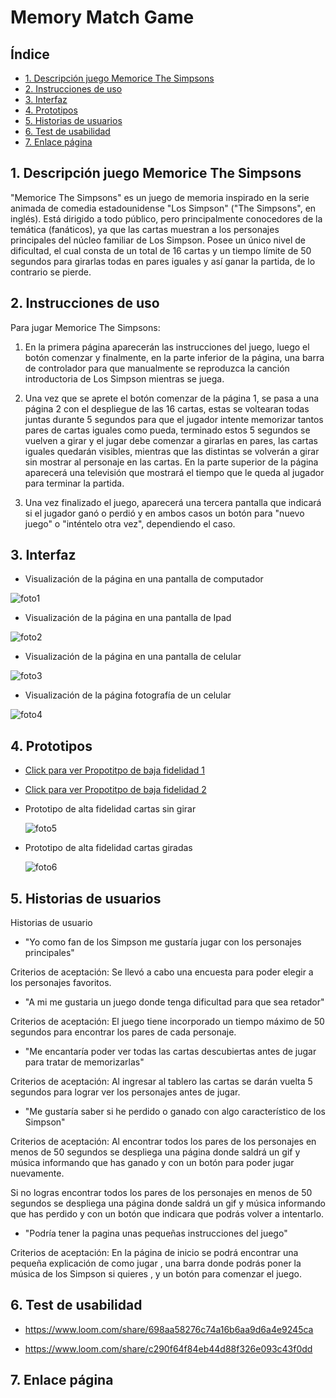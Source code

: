# Memory Match Game

## Índice

* [1. Descripción juego Memorice The Simpsons](#1-Descripción-juego-Memorice-The-Simpsons)
* [2. Instrucciones de uso](#2-Instrucciones-de-uso)
* [3. Interfaz](#3-Interfaz)
* [4. Prototipos](#4-Prototipos)
* [5. Historias de usuarios](#5-Historias-de-usuarios)
* [6. Test de usabilidad](#6-Test-de-usabilidad)
* [7. Enlace página](#7-Enlace-página)

## 1. Descripción juego Memorice The Simpsons

"Memorice The Simpsons" es un juego de memoria inspirado en la serie animada de comedia estadounidense "Los Simpson" ("The Simpsons", en inglés). Está dirigido a todo público, pero principalmente conocedores de la temática (fanáticos), ya que las cartas muestran a los personajes principales del núcleo familiar de Los Simpson. Posee un único nivel de dificultad, el cual consta de un total de 16 cartas y un tiempo límite de 50 segundos para girarlas todas en pares iguales y así ganar la partida, de lo contrario se pierde.

## 2. Instrucciones de uso

Para jugar Memorice The Simpsons:

  1. En la primera página aparecerán las instrucciones del juego, luego el botón comenzar y finalmente, en la parte inferior de la página, una barra de controlador para que manualmente se reproduzca la canción introductoria de Los Simpson mientras se juega.

  2. Una vez que se aprete el botón comenzar de la página 1, se pasa a una página 2 con el despliegue de las 16 cartas, estas se voltearan todas juntas durante 5 segundos para que el jugador intente memorizar tantos pares de cartas iguales como pueda, terminado estos 5 segundos se vuelven a girar y el jugar debe comenzar a girarlas en pares, las cartas iguales quedarán visibles, mientras que las distintas se volverán a girar sin mostrar al personaje en las cartas. En la parte superior de la página aparecerá una televisión que mostrará el tiempo que le queda al jugador para terminar la partida.

  3. Una vez finalizado el juego, aparecerá una tercera pantalla que indicará si el jugador ganó o perdió y en ambos casos un botón para "nuevo juego" o "inténtelo otra vez", dependiendo el caso. 


## 3. Interfaz

  * Visualización de la página en una pantalla de computador

  ![foto1](https://github.com/Fritza02/SCL018-memory-match/blob/Memory-1-F/src/imagenes-readme/computador.png?raw=true)

  * Visualización de la página en una pantalla de Ipad

  ![foto2](https://github.com/Fritza02/SCL018-memory-match/blob/Memory-1-F/src/imagenes-readme/ipad.png?raw=true)
  
  * Visualización de la página en una pantalla de celular 

  ![foto3](https://github.com/Fritza02/SCL018-memory-match/blob/Memory-1-F/src/imagenes-readme/celular1.png?raw=true)

  * Visualización de la página fotografía de un celular

  ![foto4](https://github.com/Fritza02/SCL018-memory-match/blob/Memory-1-F/src/imagenes-readme/celular.png?raw=true)

## 4. Prototipos

 * [Click para ver Propotitpo de baja fidelidad 1](https://github.com/Fritza02/SCL018-memory-match/blob/Memory-1-F/src/imagenes-readme/baja-fidelidad1.png?raw=true)

 * [Click para ver Propotitpo de baja fidelidad 2](https://github.com/Fritza02/SCL018-memory-match/blob/Memory-1-F/src/imagenes-readme/baja-fidelidad2.png?raw=true)

* Prototipo de alta fidelidad cartas sin girar

  ![foto5](https://github.com/Fritza02/SCL018-memory-match/blob/Memory-1-F/src/imagenes-readme/figma1.png?raw=true)

* Prototipo de alta fidelidad cartas giradas

  ![foto6](https://github.com/Fritza02/SCL018-memory-match/blob/Memory-1-F/src/imagenes-readme/figma2.png?raw=true)

## 5. Historias de usuarios

Historias de usuario 

* "Yo como fan de los Simpson me gustaría jugar con los personajes principales"

Criterios de aceptación: Se llevó a cabo  una encuesta para poder elegir a los personajes favoritos.

* "A mi me gustaria un juego donde tenga dificultad para que sea retador"

Criterios de aceptación: El juego tiene incorporado un tiempo máximo de 50 segundos para encontrar los pares de cada personaje.

* "Me encantaría poder ver todas las cartas descubiertas antes de jugar para tratar de memorizarlas"

Criterios de aceptación: Al ingresar al tablero las cartas se darán vuelta 5 segundos para lograr ver los personajes antes de jugar.

* "Me gustaría saber si he perdido o ganado con algo característico de los Simpson"

Criterios de aceptación: Al encontrar todos los pares de los personajes  en menos de 50 segundos se despliega una página donde saldrá un gif y música informando que has ganado y con un botón para poder jugar nuevamente.

Si no logras encontrar todos los pares de los personajes en menos de 50 segundos se despliega una página donde saldrá un gif y música informando que has perdido y con un botón que indicara que podrás volver a intentarlo.

* "Podría tener la pagina unas pequeñas instrucciones del juego"

Criterios de aceptación: En la página de inicio se podrá encontrar una pequeña explicación de como jugar , una barra donde podrás poner la música de los Simpson  si quieres , y un botón para comenzar el juego.


## 6. Test de usabilidad

* https://www.loom.com/share/698aa58276c74a16b6aa9d6a4e9245ca

* https://www.loom.com/share/c290f64f84eb44d88f326e093c43f0dd

## 7. Enlace página

